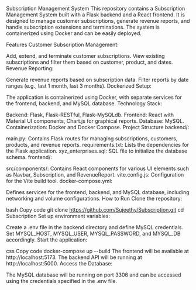 Subscription Management System
This repository contains a Subscription Management System built with a Flask backend and a React frontend. It is designed to manage customer subscriptions, generate revenue reports, and handle subscription extensions and terminations. The system is containerized using Docker and can be easily deployed.

Features
Customer Subscription Management:

Add, extend, and terminate customer subscriptions.
View existing subscriptions and filter them based on customer, product, and dates.
Revenue Reporting:

Generate revenue reports based on subscription data.
Filter reports by date ranges (e.g., last 1 month, last 3 months).
Dockerized Setup:

The application is containerized using Docker, with separate services for the frontend, backend, and MySQL database.
Technology Stack:

Backend: Flask, Flask-RESTful, Flask-MySQLdb.
Frontend: React with Material UI components, Chart.js for graphical reports.
Database: MySQL.
Containerization: Docker and Docker Compose.
Project Structure
backend/:

main.py: Contains Flask routes for managing subscriptions, customers, products, and revenue reports.
requirements.txt: Lists the dependencies for the Flask application.
xyz_enterprises.sql: SQL file to initialize the database schema.
frontend/:

src/components/: Contains React components for various UI elements such as Navbar, Subscription, and RevenueReport.
vite.config.js: Configuration for the Vite build tool.
docker-compose.yml:

Defines services for the frontend, backend, and MySQL database, including networking and volume configurations.
How to Run
Clone the repository:

bash
Copy code
git clone https://github.com/Sujeethy/Subscription.git
cd Subscription
Set up environment variables:

Create a .env file in the backend directory and define MySQL credentials.
Set MYSQL_HOST, MYSQL_USER, MYSQL_PASSWORD, and MYSQL_DB accordingly.
Start the application:

css
Copy code
docker-compose up --build
The frontend will be available at http://localhost:5173.
The backend API will be running at http://localhost:5000.
Access the Database:

The MySQL database will be running on port 3306 and can be accessed using the credentials specified in the .env file.
